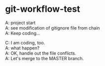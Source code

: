 # git-workflow-test

A:  project start  
A:  see modification of gitignore file from chain  
A:  Keep coding...  



C: I am coding, too.   
A:  what happen?  
A:  OK, handle out the file conflicts.  
A:  Let's merge to the MASTER branch.    

